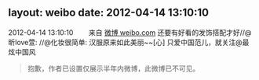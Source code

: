 layout: weibo
date: 2012-04-14 13:10:10
---
<meta name="referrer" content="no-referrer" />

2012-04-14 13:10:10  &nbsp;&nbsp;&nbsp;&nbsp;&nbsp;&nbsp; 来自 <a href="http://weibo.com/" rel="nofollow">微博 weibo.com</a>
还要有好看的发饰搭配才好//@昕love萱: //@化妆很简单: 汉服原来如此美丽~~[心] 只爱中国范儿，就关注@最炫中国风
>  抱歉，作者已设置仅展示半年内微博，此微博已不可见。 ​​​
